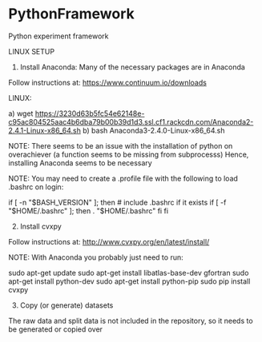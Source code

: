 # PythonFramework

Python experiment framework

LINUX SETUP

1) Install Anaconda: Many of the necessary packages are in Anaconda

Follow instructions at: https://www.continuum.io/downloads

LINUX:

a) wget https://3230d63b5fc54e62148e-c95ac804525aac4b6dba79b00b39d1d3.ssl.cf1.rackcdn.com/Anaconda2-2.4.1-Linux-x86_64.sh
b) bash Anaconda3-2.4.0-Linux-x86_64.sh

NOTE: There seems to be an issue with the installation of python on overachiever (a function seems to be missing from subprocesss)
Hence, installing Anaconda seems to be necessary

NOTE: You may need to create a .profile file with the following to load .bashrc on login:

if [ -n "$BASH_VERSION" ]; then
    # include .bashrc if it exists
    if [ -f "$HOME/.bashrc" ]; then
        . "$HOME/.bashrc"
    fi
fi


2) Install cvxpy

Follow instructions at: http://www.cvxpy.org/en/latest/install/

NOTE: With Anaconda you probably just need to run:

sudo apt-get update
sudo apt-get install libatlas-base-dev gfortran
sudo apt-get install python-dev
sudo apt-get install python-pip
sudo pip install cvxpy

3) Copy (or generate) datasets

The raw data and split data is not included in the repository, so it needs to be generated or copied over